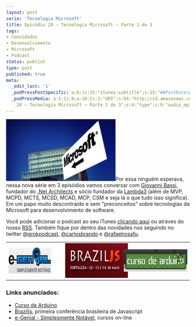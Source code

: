 ```yaml
---
layout: post
serie: 'Tecnologia Microsoft'
title: Episódio 28 – Tecnologia Microsoft – Parte 1 de 3
tags:
- Convidados
- Desenvolvimento
- Microsoft
- Podcast
status: publish
type: post
published: true
meta:
  _edit_last: '1'
  _podPressPostSpecific: a:6:{s:15:"itunes:subtitle";s:15:"##PostExcerpt##";s:14:"itunes:summary";s:15:"##PostExcerpt##";s:15:"itunes:keywords";s:17:"##WordPressCats##";s:13:"itunes:author";s:10:"##Global##";s:15:"itunes:explicit";s:7:"Default";s:12:"itunes:block";s:7:"Default";}
  _podPressMedia: a:1:{i:0;a:10:{s:3:"URI";s:64:"http://s3.amazonaws.com/grokpodcast/grokpodcast-28-microsoft.mp3";s:5:"title";s:54:"Episódio
    28 – Tecnologia Microsoft – Parte 1 de 3";s:4:"type";s:9:"audio_mp3";s:4:"size";s:8:"17573978";s:8:"duration";s:5:"18:14";s:12:"previewImage";s:77:"http://grokpodcast.com/wp-content/plugins/podpress/images/vpreview_center.png";s:10:"dimensionW";s:1:"0";s:10:"dimensionH";s:1:"0";s:3:"rss";s:2:"on";s:4:"atom";s:2:"on";}}
---
```

<a href="/images/2011/04/2440029659_85d40d5e89_o.jpg"><img class="alignleft size-medium wp-image-152" title="2440029659_85d40d5e89_o" src="/images/2011/04/2440029659_85d40d5e89_o-300x169.jpg" alt="" width="300" height="169" /></a>Por essa ninguém esperava, nessa nova série em 3 episódios vamos conversar com <a href="http://twitter.com/#!/giovannibassi">Giovanni Bassi</a>, fundador do <a href="http://dotnetarchitects.net/">.Net Architects</a> e sócio fundador da <a href="http://www.lambda3.com.br/">Lambda3</a> (além de MVP, MCPD, MCTS, MCSD, MCAD, MCP, CSM e seja lá o que tudo isso significa). Em um papo muito descontraído e sem "preconceitos" sobre tecnologias da Microsoft para desenvolvimento de software.

Você pode adicionar o podcast ao seu iTunes <a href="http://itunes.apple.com/us/podcast/grok-podcast/id393122038" target="_blank">clicando aqui</a> ou atráves do nosso <a href="http://grokpodcast.com/feed/" target="_blank">RSS</a>. Também fique por dentro das novidades nos seguindo no twitter <a href="http://twitter.com/GrokPodcast" target="_blank">@grokpodcast</a>, <a href="http://twitter.com/#!/carlosbrando">@carlosbrando</a> e <a href="http://twitter.com/#!/rafaelrosafu">@rafaelrosafu</a>.
<table class="alignright">
<tbody>
<tr>
<td><a href="http://www.egenial.com.br" target="_blank"><img class="alignright size-full wp-image-40" title="e-Genial - Simplesmente Notável" src="/images/2010/09/logo_egenial.jpg" alt="" width="200" height="71" /></a></td>
<td><a href="http://braziljs.com.br" target="_blank"><img class="alignleft size-full wp-image-141" style="margin-left: 25px;" title="BrazilJS" src="/images/2011/03/Screen-shot-2011-03-31-at-1.41.35-PM.png" alt="" width="253" height="95" /></a></td>
<td><a href="http://www.cursodearduino.com.br/sao-paulo/"><img class="alignnone size-medium wp-image-153" title="Curso de Arduíno" src="/images/2011/04/Screen-shot-2011-04-28-at-1.21.07-AM-300x61.png" alt="" width="300" height="61" /></a></td>
</tr>
</tbody>
</table>
<h3>Links anunciados:</h3>
<ul>
	<li><a href="http://www.cursodearduino.com.br/sao-paulo/">Curso de Arduino</a></li>
	<li><a href="http://braziljs.com.br/2011/#!/home" target="_blank">Braziljs</a>, primeira conferência brasileira de Javascript</li>
	<li><a href="http://www.egenial.com.br" target="_blank">e-Genial - Simplesmente Notável</a>, cursos on-line</li>
</ul>
